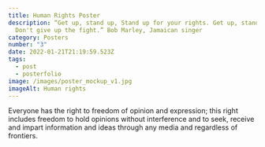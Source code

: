 ```yaml
---
title: Human Rights Poster
description: “Get up, stand up, Stand up for your rights. Get up, stand up,
  Don't give up the fight.” Bob Marley, Jamaican singer
category: Posters
number: "3"
date: 2022-01-21T21:19:59.523Z
tags:
  - post
  - posterfolio
image: /images/poster_mockup_v1.jpg
imageAlt: Human rights
---
```

<!--StartFragment-->

Everyone has the right to freedom of opinion and expression; this right includes freedom to hold opinions without interference and to seek, receive and impart information and ideas through any media and regardless of frontiers.

<!--EndFragment-->